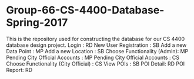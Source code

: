 # Group-66-CS-4400-Database-Spring-2017
This is the repository used for constructing the database for our CS 4400 database design project.
Login : RD
New User Registration : SB
Add a new Data Point : MP
Add a new Location : SB
Choose Functionality (Admin): MP
Pending City Official Accounts : MP
Pending City Official Accounts : CS
Choose Functionality (City Official) : CS
View POIs : SB
POI Detail: RD
POI Report: RD
